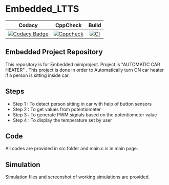
# Embedded_LTTS
|Codacy|CppCheck|Build|
|:--:|:--:|:--:|
|[![Codacy Badge](https://api.codacy.com/project/badge/Grade/26cf22d2a6dc446fbdf9c64fa98d6985)](https://app.codacy.com/gh/ArrijithKM/Embedded_LTTS?utm_source=github.com&utm_medium=referral&utm_content=ArrijithKM/Embedded_LTTS&utm_campaign=Badge_Grade_Settings) | [![Cppcheck](https://github.com/ArrijithKM/Embedded_LTTS/actions/workflows/cppcheck.yml/badge.svg)](https://github.com/ArrijithKM/Embedded_LTTS/actions/workflows/cppcheck.yml) | [![CI](https://github.com/ArrijithKM/Embedded_LTTS/actions/workflows/main.yml/badge.svg)](https://github.com/ArrijithKM/Embedded_LTTS/actions/workflows/main.yml) ||

## Embedded Project Repository
This repository is for Embedded miniproject. Project is "AUTOMATIC CAR HEATER" . This project is done in order to Automatically turn ON car heater if a person is sitting inside car. 

## Steps
* Step 1 :  To detect person sitting in car with help of button sensors
* Step 2 :  To get values from potentiometer
* Step 3 :  To generate PWM signals based on the potentiometer value
* Step 4 :  To display the temperature set by user

## Code
All codes are provided in src folder and main.c is in main page.

## Simulation
Simulation files and screenshot of working simulations are provided.
